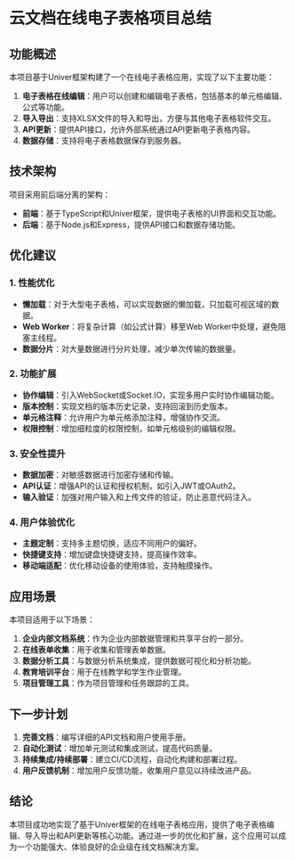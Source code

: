 # 云文档在线电子表格项目总结

## 功能概述

本项目基于Univer框架构建了一个在线电子表格应用，实现了以下主要功能：

1. **电子表格在线编辑**：用户可以创建和编辑电子表格，包括基本的单元格编辑、公式等功能。
2. **导入导出**：支持XLSX文件的导入和导出，方便与其他电子表格软件交互。
3. **API更新**：提供API接口，允许外部系统通过API更新电子表格内容。
4. **数据存储**：支持将电子表格数据保存到服务器。

## 技术架构

项目采用前后端分离的架构：

- **前端**：基于TypeScript和Univer框架，提供电子表格的UI界面和交互功能。
- **后端**：基于Node.js和Express，提供API接口和数据存储功能。

## 优化建议

### 1. 性能优化

- **懒加载**：对于大型电子表格，可以实现数据的懒加载，只加载可视区域的数据。
- **Web Worker**：将复杂计算（如公式计算）移至Web Worker中处理，避免阻塞主线程。
- **数据分片**：对大量数据进行分片处理，减少单次传输的数据量。

### 2. 功能扩展

- **协作编辑**：引入WebSocket或Socket.IO，实现多用户实时协作编辑功能。
- **版本控制**：实现文档的版本历史记录，支持回滚到历史版本。
- **单元格注释**：允许用户为单元格添加注释，增强协作交流。
- **权限控制**：增加细粒度的权限控制，如单元格级别的编辑权限。

### 3. 安全性提升

- **数据加密**：对敏感数据进行加密存储和传输。
- **API认证**：增强API的认证和授权机制，如引入JWT或OAuth2。
- **输入验证**：加强对用户输入和上传文件的验证，防止恶意代码注入。

### 4. 用户体验优化

- **主题定制**：支持多主题切换，适应不同用户的偏好。
- **快捷键支持**：增加键盘快捷键支持，提高操作效率。
- **移动端适配**：优化移动设备的使用体验，支持触摸操作。

## 应用场景

本项目适用于以下场景：

1. **企业内部文档系统**：作为企业内部数据管理和共享平台的一部分。
2. **在线表单收集**：用于收集和管理表单数据。
3. **数据分析工具**：与数据分析系统集成，提供数据可视化和分析功能。
4. **教育培训平台**：用于在线教学和学生作业管理。
5. **项目管理工具**：作为项目管理和任务跟踪的工具。

## 下一步计划

1. **完善文档**：编写详细的API文档和用户使用手册。
2. **自动化测试**：增加单元测试和集成测试，提高代码质量。
3. **持续集成/持续部署**：建立CI/CD流程，自动化构建和部署过程。
4. **用户反馈机制**：增加用户反馈功能，收集用户意见以持续改进产品。

## 结论

本项目成功地实现了基于Univer框架的在线电子表格应用，提供了电子表格编辑、导入导出和API更新等核心功能。通过进一步的优化和扩展，这个应用可以成为一个功能强大、体验良好的企业级在线文档解决方案。 
